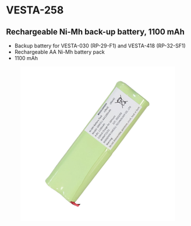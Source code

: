 # VESTA-258

## Rechargeable Ni-Mh back-up battery, 1100 mAh

* Backup battery for VESTA-030 (RP-29-F1) and VESTA-418 (RP-32-SF1)
* Rechargeable AA Ni-Mh battery pack
* 1100 mAh

<figure><img src=".gitbook/assets/image (2) (1) (1) (1) (1) (1) (1) (1) (1) (1).png" alt=""><figcaption></figcaption></figure>
